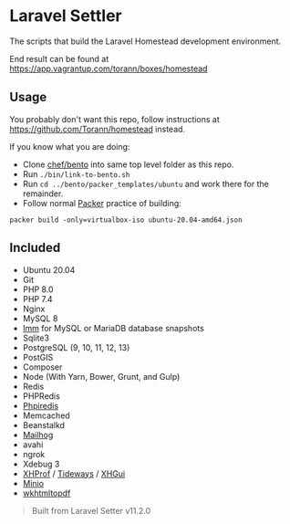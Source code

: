 # Laravel Settler

The scripts that build the Laravel Homestead development environment. 

End result can be found at https://app.vagrantup.com/torann/boxes/homestead

## Usage

You probably don't want this repo, follow instructions at https://github.com/Torann/homestead instead.

If you know what you are doing:

- Clone [chef/bento](https://github.com/chef/bento) into same top level folder as this repo.
- Run `./bin/link-to-bento.sh`
- Run `cd ../bento/packer_templates/ubuntu` and work there for the remainder.
- Follow normal [Packer](https://www.packer.io/) practice of building:

```
packer build -only=virtualbox-iso ubuntu-20.04-amd64.json
```

## Included

- Ubuntu 20.04
- Git
- PHP 8.0
- PHP 7.4
- Nginx
- MySQL 8
- [lmm](https://github.com/Lullabot/lmm) for MySQL or MariaDB database snapshots
- Sqlite3
- PostgreSQL (9, 10, 11, 12, 13)
- PostGIS
- Composer
- Node (With Yarn, Bower, Grunt, and Gulp)
- Redis
- PHPRedis
- [Phpiredis](https://github.com/nrk/phpiredis)
- Memcached
- Beanstalkd
- [Mailhog](https://github.com/mailhog/MailHog)
- avahi
- ngrok
- Xdebug 3
- [XHProf](https://github.com/phacility/xhprof) / [Tideways](https://tideways.com/) / [XHGui](https://github.com/perftools/xhgui)
- [Minio](https://github.com/minio/minio)
- [wkhtmltopdf](https://github.com/wkhtmltopdf/wkhtmltopdf/releases)

> Built from Laravel Setter v11.2.0